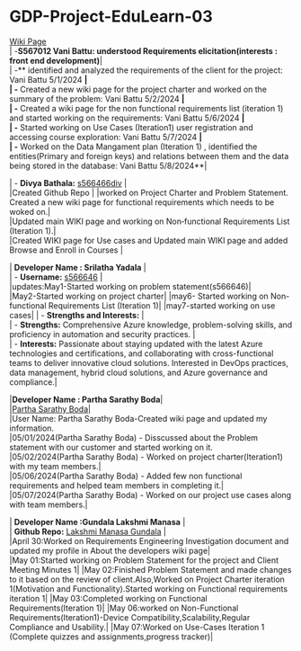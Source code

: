 # GDP-Project-EduLearn-03
[Wiki Page](https://github.com/s566466div/GDP-Project-EduLearn-03/wiki)<br>
| -**S567012 Vani Battu: understood Requirements elicitation(interests : front end development)**|<br>
| -** identified and analyzed the requirements of the client for the project: Vani Battu 5/1/2024 **|<br>
| -** Created a new wiki page for the project charter and worked on the summary of the problem: Vani Battu 5/2/2024 **|<br>
| -** Created a wiki page for the non functional requirements list (iteration 1) and started working on the requirements: Vani Battu 5/6/2024 **|<br> 
| -** Started working on Use Cases (Iteration1) user registration and accessing course exploration: Vani Battu 5/7/2024 **| <br> 
| -** Worked on the Data Mangament plan (Iteration 1) , identified the entities(Primary and foreign keys) and relations between them and the data being stored in the database: Vani Battu 5/8/2024**|<br>



| - **Divya Bathala:** [s566466div](https://github.com/s566466div) |<br>
|Created Github Repo |
|worked on Project Charter and Problem Statement. Created a new wiki page for functional requirements which needs to be woked on.|<br>
|Updated main WIKI page and working on Non‐functional Requirements List (Iteration 1).|<br> 
|Created WIKI page for Use cases and Updated main WIKI page and added Browse and Enroll in Courses |<br>

| **Developer Name : Srilatha Yadala** |<br>
| - **Username:** [s566646](https://github.com/S566646) |<br>
|updates:May1-Started working on problem statement(s566646)|<br>
|May2-Started working on project charter|
|may6- Started working on Non-functional Requirements List (Iteration 1)|
|may7-started working on use cases|
| - **Strengths and Interests:** |<br>
|   - **Strengths:** Comprehensive Azure knowledge, problem-solving skills, and proficiency in automation and security practices. |<br>
|   - **Interests:** Passionate about staying updated with the latest Azure technologies and certifications, and collaborating with cross-functional teams to deliver innovative cloud solutions. Interested in DevOps practices, data management, hybrid cloud solutions, and Azure governance and compliance.|<br> 

|**Developer Name : Partha Sarathy Boda**|<br>
|[Partha Sarathy Boda](https://github.com/S564200)|<br>
|User Name: Partha Sarathy Boda-Created wiki page and updated my information.<br>
|05/01/2024(Partha Sarathy Boda) - Disscussed about the Problem statement with our customer and started working on it.<br>
|05/02/2024(Partha Sarathy Boda) - Worked on project charter(Iteration1) with my team members.|<br>
|05/06/2024(Partha Sarathy Boda) - Added few non functional requirements and helped team members in completing it.|<br>
|05/07/2024(Partha Sarathy Boda) - Worked on our project use cases along with team members.|<br>


| **Developer Name :Gundala Lakshmi Manasa** |<br>
| **Github Repo:** [Lakshmi Manasa Gundala](https://github.com/mansa-97) |<br>
|April 30:Worked on Requirements Engineering Investigation document and updated my profile in About the developers wiki page|<br>
|May 01:Started working on Problem Statement for the project and Client Meeting Minutes 1|
|May 02:Finished Problem Statement and made changes to it based on the review of client.Also,Worked on Project Charter iteration 1(Motivation and Functionality).Started working on Functional requirements iteration 1|
|May 03:Completed working on Functional Requirements(Iteration 1)|
|May 06:worked on Non-Functional Requirements(Iteration1)-Device Compatibility,Scalability,Regular Compliance and Usability.|
|May 07:Worked on Use-Cases Iteration 1 (Complete quizzes and assignments,progress tracker)|
